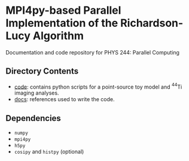# MPI4py-based Parallel Implementation of the Richardson-Lucy Algorithm
Documentation and code repository for PHYS 244: Parallel Computing

## Directory Contents

- [code](code): contains python scripts for a point-source toy model and $^{44}$Ti imaging analyses.
- [docs](docs): references used to write the code.

## Dependencies
- `numpy`
- `mpi4py`
- `h5py`
- `cosipy` and `histpy` (optional)